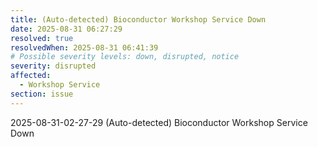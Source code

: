 ```yaml
---
title: (Auto-detected) Bioconductor Workshop Service Down
date: 2025-08-31 06:27:29
resolved: true
resolvedWhen: 2025-08-31 06:41:39
# Possible severity levels: down, disrupted, notice
severity: disrupted
affected:
  - Workshop Service
section: issue
---
```


2025-08-31-02-27-29 (Auto-detected) Bioconductor Workshop Service Down

